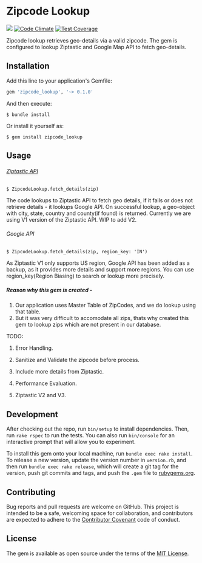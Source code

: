 # Zipcode Lookup 

[<img src='https://travis-ci.org/abhijitsinha/zipcode_lookup.svg?branch=master'>](https://travis-ci.org/abhijitsinha/zipcode_lookup)
[![Code Climate](https://codeclimate.com/github/abhijitsinha/zipcode_lookup/badges/gpa.svg)](https://codeclimate.com/github/abhijitsinha/zipcode_lookup)
[![Test Coverage](https://codeclimate.com/github/abhijitsinha/zipcode_lookup/badges/coverage.svg)](https://codeclimate.com/github/abhijitsinha/zipcode_lookup/coverage)

Zipcode lookup retrieves geo-details via a valid zipcode. The gem is configured to lookup Ziptastic and Google Map API to fetch geo-details.

## Installation

Add this line to your application's Gemfile:

```ruby
gem 'zipcode_lookup', '~> 0.1.0'
```

And then execute:

    $ bundle install

Or install it yourself as:

    $ gem install zipcode_lookup

## Usage

###### [Ziptastic API](https://www.getziptastic.com/) 

    $ ZipcodeLookup.fetch_details(zip)

The code lookups to Ziptastic API to fetch geo details, if it fails or does not retrieve details - it lookups Google API. On successful lookup, a geo-object with city, state, country and county(if found) is returned. Currently we are using V1 version of the Ziptastic API. WIP to add V2.

###### Google API

    $ ZipcodeLookup.fetch_details(zip, region_key: 'IN')

As Ziptastic V1 only supports US region, Google API has been added as a backup, as it provides more details and support more regions. You can use region_key(Region Biasing) to search or lookup more precisely.

##### Reason why this gem is created - 

1. Our application uses Master Table of ZipCodes, and we do lookup using that table.
2. But it was very difficult to accomodate all zips, thats why created this gem to lookup zips which are not present in our database.

TODO: 

1. Error Handling.

2. Sanitize and Validate the zipcode before process.

3. Include more details from Ziptastic.

4. Performance Evaluation.

5. Ziptastic V2 and V3.


## Development

After checking out the repo, run `bin/setup` to install dependencies. Then, run `rake rspec` to run the tests. You can also run `bin/console` for an interactive prompt that will allow you to experiment.

To install this gem onto your local machine, run `bundle exec rake install`. To release a new version, update the version number in `version.rb`, and then run `bundle exec rake release`, which will create a git tag for the version, push git commits and tags, and push the `.gem` file to [rubygems.org](https://rubygems.org).

## Contributing

Bug reports and pull requests are welcome on GitHub. This project is intended to be a safe, welcoming space for collaboration, and contributors are expected to adhere to the [Contributor Covenant](contributor-covenant.org) code of conduct.

## License

The gem is available as open source under the terms of the [MIT License](http://opensource.org/licenses/MIT).

